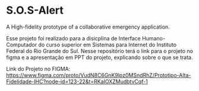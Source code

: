 # S.O.S-Alert
A High-fidelity prototype of a collaborative emergency application.


Esse projeto foi realizado para a disicplina de Interface Humano-Computador do curso superior em Sistemas para Internet do Instituto Federal do Rio Grande do Sul.
Nesse repositório terá o link para o projeto no figma e a apresentação em PPT do projeto, explicando sobre o que se trata.


Link do Projeto no FIGMA: https://www.figma.com/proto/VudN8C6GnK9lpz0MSndRhZ/Prototipo-Alta-Fidelidade-IHC?node-id=123-22&t=RKaIOXZMudbtvCqf-1

